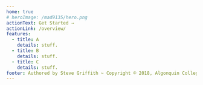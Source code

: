```yaml
---
home: true
# heroImage: /mad9135/hero.png
actionText: Get Started →
actionLink: /overview/
features:
  - title: A
    details: stuff.
  - title: B
    details: stuff.
  - title: C
    details: stuff.
footer: Authored by Steve Griffith ~ Copyright © 2018, Algonquin College of Applied Arts and Technology
---
```


<ContactCard 
  name="Steve Griffith"
  img-url="/mad9013/steve-griffith.jpeg"
  bio="Professor and Coordinator of the Mobile Application Design & Development program at Algonquin College"
  :details="[
      { label: 'email', value: 'griffis@algonquincollge.com' }, 
      { label: 'twitter', value: '@Prof3ssorSt3v3' }, 
      { label: 'github', value: 'prof3ssorSt3v3' }, 
      { label: 'office', value: 'J313b - by appointment' }
    ]"
/>
